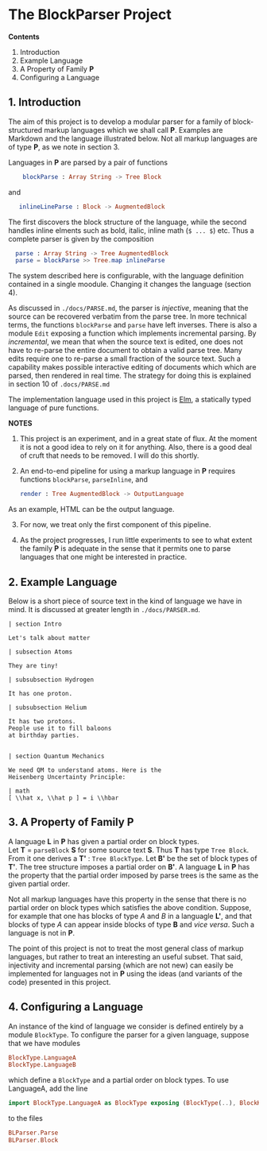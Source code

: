 # The BlockParser Project

**Contents**



1. Introduction 
2. Example Language
3. A Property of Family **P**
4. Configuring a Language

## 1. Introduction

The aim of this project is to develop a modular
parser for a family of block-structured
markup languages which we shall call **P**. 
Examples are  Markdown and the language
illustrated below. Not all markup languages
are of type **P**, as we note in section 3.

Languages in **P** are parsed by a pair of functions 

```elm
    blockParse : Array String -> Tree Block
```

and 

```elm
   inlineLineParse : Block -> AugmentedBlock
```

The first discovers the block structure of the language,
while the second handles inline elments such as
bold, italic, inline math (`$ ... $`) etc.  Thus
a complete parser is given by the composition

```elm
  parse : Array String -> Tree AugmentedBlock
  parse = blockParse >> Tree.map inlineParse
```
The system described here is configurable, with the language
definition contained in a single moodule.  Changing it changes the language (section 4).

As discussed in `./docs/PARSE.md`, the parser is *injective*,
meaning that the source can be recovered verbatim from the
parse tree.  In more technical terms, the functions `blockParse` 
and `parse` have left inverses.  There is also a module `Edit` exposing
a function which implements incremental parsing.
By *incremental*, we mean that when the source text is edited, one does not have to re-parse the entire document
to obtain a valid parse tree.  Many edits require one to re-parse a small fraction of the source text. Such a capability makes possible interactive editing of documents which which are parsed, then rendered in real time. The strategy for doing this
is explained in section 10 of `.docs/PARSE.md` 

The implementation language used in this project is 
[Elm](https:elm-lang.org), a statically typed
language of pure functions.

**NOTES** 

1. This project is an experiment, and in a great state of flux.
At the moment it is not a good idea to rely on it for anything.
Also, there is a good deal of cruft that needs to be removed.
I will do this shortly.

2. An end-to-end pipeline for using a markup language in **P** requires functions `blockParse`, `parseInline`, and 

    ```elm
    render : Tree AugmentedBlock -> OutputLanguage
    ```
As an example, HTML can be the output language.

3. For now, we treat only the first component of this pipeline.

4. As the project progresses, I run little experiments to see
   to what extent the family **P** is adequate in the sense
   that it permits one to parse languages that one might 
   be interested in practice.



## 2. Example Language

Below is a short piece of source text in
the kind of language we have in mind.
It is discussed at greater length in 
`./docs/PARSER.md`.


```text
| section Intro

Let's talk about matter 

| subsection Atoms 

They are tiny!

| subsubsection Hydrogen

It has one proton.

| subsubsection Helium

It has two protons.
People use it to fill baloons
at birthday parties.


| section Quantum Mechanics

We need QM to understand atoms. Here is the
Heisenberg Uncertainty Principle:

| math 
[ \\hat x, \\hat p ] = i \\hbar
```

## 3. A Property of Family **P**

A language **L** in **P** has given a partial order on block types.  
Let **T** = `parseBlock` **S** for some source text **S**. Thus **T**
has type `Tree Block`.  From it one derives a **T'** : `Tree BlockType`.
Let **B'** be the set of block types of **T'**. The tree structure 
imposes a partial order on **B'**.  A language **L** in **P** has
the property that the partial order imposed by parse trees
is the same as the given partial order. 

Not all markup languages have this property in the sense
that there is no partial order on block types which satisfies
the above condition.  Suppose, for example that one has blocks
of type *A* and *B* in a languagle **L'**, and that blocks of
type *A* can appear inside blocks of type **B** and *vice versa*.
Such a language is not in **P**.

The point of this project is not to treat the most
general class of markup languages, but rather to treat
an interesting an useful subset. That said, injectivity and incremental parsing (which are not new) can easily
be implemented for languages not in **P** using the ideas (and variants of the code) presented in this project.



## 4. Configuring a Language

An instance of the kind of language we consider 
is defined entirely by a module `BlockType`.  To configure the parser for a given
language, suppose that we have modules

```elm
BlockType.LanguageA
BlockType.LanguageB
```

which define a `BlockType` and a partial order on block types.
To use LanguageA, add the line

```elm
import BlockType.LanguageA as BlockType exposing (BlockType(..), BlockKind(..))
```

to the files

```elm
BLParser.Parse
BLParser.Block
```




